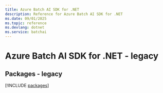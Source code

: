 ```yaml
---
title: Azure Batch AI SDK for .NET
description: Reference for Azure Batch AI SDK for .NET
ms.date: 09/01/2025
ms.topic: reference
ms.devlang: dotnet
ms.service: batchai
---
```

# Azure Batch AI SDK for .NET - legacy
## Packages - legacy
[!INCLUDE [packages](batch-ai-index.md)]